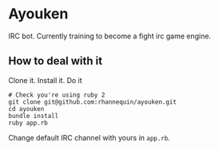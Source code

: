 # Ayouken

IRC bot. Currently training to become a fight irc game engine.

## How to deal with it

Clone it. Install it. Do it

```shell
# Check you're using ruby 2
git clone git@github.com:rhannequin/ayouken.git
cd ayouken
bundle install
ruby app.rb
```

Change default IRC channel with yours in `app.rb`.
